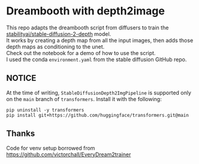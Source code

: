 # Dreambooth with depth2image
This repo adapts the dreambooth script from diffusers to train the [stabilityai/stable-diffusion-2-depth](https://huggingface.co/stabilityai/stable-diffusion-2-depth) model.  
It works by creating a depth map from all the input images, then adds those depth maps as conditioning to the unet.  
Check out the notebook for a demo of how to use the script.  
I used the conda `environment.yaml` from the stable diffusion GitHub repo.  

## NOTICE
At the time of writing, `StableDiffusionDepth2ImgPipeline` is supported only on the `main` branch of `transformers`. Install it with the following:
```
pip uninstall -y transformers
pip install git+https://github.com/huggingface/transformers.git@main
```

## Thanks
Code for venv setup borrowed from https://github.com/victorchall/EveryDream2trainer